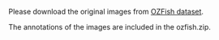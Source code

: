 Please download the original images from [OZFish dataset](https://github.com/open-AIMS/ozfish).

The annotations of the images are included in the ozfish.zip.
